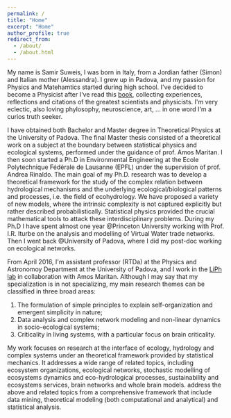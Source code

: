 ```yaml
---
permalink: /
title: "Home"
excerpt: "Home"
author_profile: true
redirect_from:
  - /about/
  - /about.html
---
```



My name is Samir Suweis, I was born in Italy, from a Jordian father (Simon) and Italian mother (Alessandra). I grew up in Padova, and my passion for Physics and Matehamtics started during high school. I've decided to become a Physicist after I've read this [book](https://www.amazon.it/Solo-stupore-conosce-Lavventura-scientifica-ebook/dp/B008HRM9KW/ref=sr_1_1?s=books&ie=UTF8&qid=1535061995&sr=1-1&keywords=Solo+lo+stupore+conosce), collecting experiences, reflections and citations of the greatest scientists and physicists. I'm very eclectic, also loving phylosophy, neuroscience, art, ... in one word I'm a curios truth seeker.


I have obtained both Bachelor and Master degree in Theoretical Physics at the University of Padova. The final Master thesis consisted of a theoretical work on a subject at the boundary between statistical physics and ecological systems, performed under the guidance of prof. Amos Maritan. I then soon started a Ph.D in Environmental Engineering at the Ecole Polytechnique Fédérale de Lausanne (EPFL) under the supervision of prof. Andrea Rinaldo. The main goal of my Ph.D. research was to develop a theoretical framework for the study of the complex relation between hydrological mechanisms and the underlying ecological/biological patterns and processes, i.e. the field of ecohydrology. We have proposed a variety of new models, where the intrinsic complexity is not captured explicitly but rather described probabilistically. Statistical physics provided the crucial mathematical tools to attack these interdisciplinary problems. During my Ph.D I have spent almost one year @Princeton University working with Prof. I.R. Iturbe on the analysis and modelling of Virtual Water trade networks. Then I went back @University of Padova, where I did my post-doc working on ecological networks.

From April 2016, I'm assistant professor (RTDa) at the Physics and Astronomoy Department at the University of Padova, and I work in the [LiPh lab](http://liphlab.com/) in collaboration with Amos Maritan. Although I may say that my specialization is in not specializing, my main research themes can be classified in three broad areas: 
1) The formulation of simple principles to explain self-organization and emergent simplicity in nature; 
2) Data analysis and complex network modeling and non-linear dynamics in socio-ecological systems; 
3) Criticality in living systems, with a particular focus on brain criticality. 

My work focuses on research at the interface of ecology, hydrology and complex systems under an theoretical framework provided by statistical mechanics. It addresses a wide range of related topics, including ecosystem organizations, ecological networks, stochastic modelling of ecosystems dynamics and eco-hydrological processes, sustainability and ecosystems services, brain networks and whole brain models.   address the above and related topics from a comprehensive framework that include data mining, theoretical modeling (both computational and analytical) and statistical analysis. 



